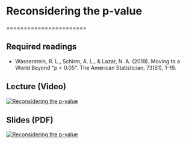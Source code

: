 # Reconsidering the p-value
=======================

## Required readings

- Wasserstein, R. L., Schirm, A. L., & Lazar, N. A. (2019). Moving to a World Beyond "p < 0.05". The American Statistician, 73(S1), 1-19.

## Lecture (Video)

[![Reconsidering the p-value](../thumbnails/reconsidering-the-p-value.jpeg)](https://www.youtube.com/watch?v=r3oAgXX9lyg "Reconsidering the p-value")

## Slides (PDF)

[![Reconsidering the p-value](../thumbnails/reconsidering-the-p-value.jpeg)](https://github.com/CoAxLab/Data-Explorations/blob/main/book/slides/reconsidering-the-p-value.pdf "Reconsidering the p-value")

